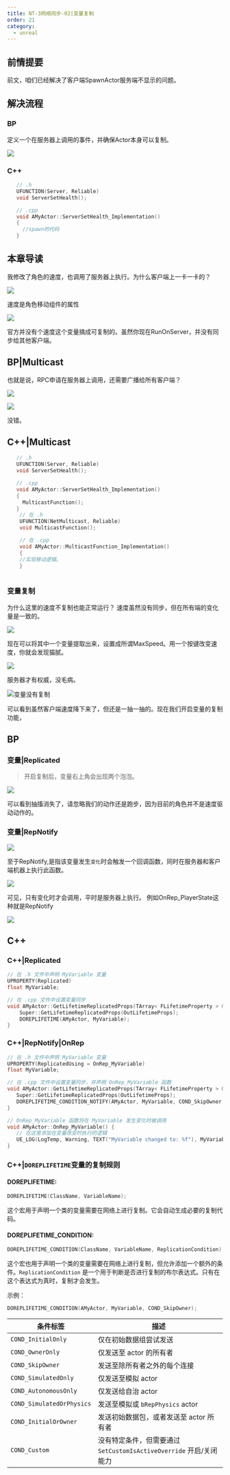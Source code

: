 ```yaml
---
title: NT-3网络同步-02|变量复制
order: 21
category:
  - unreal
---
```


## 前情提要

<chatmessage avatar="../../assets/emoji/bqb (1).png" :avatarWidth="40" alignLeft>
前文，咱们已经解决了客户端SpawnActor服务端不显示的问题。
</chatmessage>

## 解决流程
### BP

<chatmessage avatar="../../assets/emoji/bqb (2).png" :avatarWidth="40" alignLeft>
定义一个在服务器上调用的事件，并确保Actor本身可以复制。
</chatmessage>

![](..%2Fassets%2Freplicate011.png)

<gifwithbutton src="../../assets/unrealgif/hpup12.gif"/>

### C++

```cpp
   // .h
   UFUNCTION(Server, Reliable)
   void ServerSetHealth();

   // .cpp
   void AMyActor::ServerSetHealth_Implementation()
   {
     //spawn的代码
   }
```
## 本章导读

<chatmessage avatar=" ../../assets/emoji/bqb (6).png" :avatarWidth="40">
我修改了角色的速度，也调用了服务器上执行。为什么客户端上一卡一卡的？
</chatmessage>

![](..%2Fassets%2Freplicate012.png)

<gifwithbutton src="../../assets/unrealgif/hpup13.gif"/>

<chatmessage avatar="../../assets/emoji/bqb (2).png" :avatarWidth="40" alignLeft>
速度是角色移动组件的属性
</chatmessage>

![](..%2Fassets%2Freplicate013.png)

<chatmessage avatar="../../assets/emoji/bqb (2).png" :avatarWidth="40" alignLeft>
官方并没有个速度这个变量搞成可复制的。虽然你现在RunOnServer，并没有同步给其他客户端。
</chatmessage>

<gifwithbutton src="../../assets/unrealgif/hpup14.gif"/>

## BP|Multicast

<chatmessage avatar=" ../../assets/emoji/bqb (6).png" :avatarWidth="40">
也就是说，RPC申请在服务器上调用，还需要广播给所有客户端？
</chatmessage>

![](..%2Fassets%2Freplicate014.png)

![](..%2Fassets%2Freplicate023.jpg)

<chatmessage avatar="../../assets/emoji/bqb (2).png" :avatarWidth="40" alignLeft>
没错。
</chatmessage>

## C++|Multicast


```cpp
   // .h
   UFUNCTION(Server, Reliable)
   void ServerSetHealth();

   // .cpp
   void AMyActor::ServerSetHealth_Implementation()
   {
     MulticastFunction();
   }
    // 在 .h 
    UFUNCTION(NetMulticast, Reliable)
    void MulticastFunction();

    // 在 .cpp 
    void AMyActor::MulticastFunction_Implementation() 
    {
    //实现移动逻辑。
    }
   
```
### 变量复制

<chatmessage avatar=" ../../assets/emoji/bqb (6).png" :avatarWidth="40">
为什么这里的速度不复制也能正常运行？
</chatmessage>

<chatmessage avatar="../../assets/emoji/bqb (2).png" :avatarWidth="40" alignLeft>
速度虽然没有同步，但在所有端的变化量是一致的。
</chatmessage>

![](..%2Fassets%2Freplicate015.png)


<chatmessage avatar="../../assets/emoji/bqb (2).png" :avatarWidth="40" alignLeft>
现在可以将其中一个变量提取出来，设置成所谓MaxSpeed。用一个按键改变速度，你就会发现猫腻。
</chatmessage>

![](..%2Fassets%2Freplicate017.jpg)

<chatmessage avatar="../../assets/emoji/bqb (2).png" :avatarWidth="40" alignLeft>
服务器才有权威，没毛病。
</chatmessage>

![变量没有复制](..%2Fassets%2Freplicate019.png)

<gifwithbutton src="../../assets/unrealgif/hpup15.gif"/>

<chatmessage avatar="../../assets/emoji/bqb (2).png" :avatarWidth="40" alignLeft>
可以看到虽然客户端速度降下来了，但还是一抽一抽的。现在我们开启变量的复制功能，
</chatmessage>

## BP

### 变量|Replicated

>开启复制后，变量右上角会出现两个泡泡。

![](..%2Fassets%2Freplicate018.png)

<gifwithbutton src="../../assets/unrealgif/hpup16.gif"/>


<chatmessage avatar="../../assets/emoji/bqb (2).png" :avatarWidth="40" alignLeft>
可以看到抽搐消失了，请忽略我们的动作还是跑步，因为目前的角色并不是速度驱动动作的。
</chatmessage>

### 变量|RepNotify

![](..%2Fassets%2Freplicate022.jpg)

<chatmessage avatar="../../assets/emoji/bqb (2).png" :avatarWidth="40" alignLeft>

至于RepNotify,是指该变量发生`变化`时会触发一个回调函数，同时在服务器和客户端机器上执行此函数。

</chatmessage>

![](..%2Fassets%2Freplicate020.png)

<chatmessage avatar=" ../../assets/emoji/bqb (6).png" :avatarWidth="40">
可见，只有变化时才会调用，平时是服务器上执行。
</chatmessage>

<gifwithbutton src="../../assets/unrealgif/hpup17.gif"/>


<chatmessage avatar="../../assets/emoji/bqb (2).png" :avatarWidth="40" alignLeft>
例如OnRep_PlayerState这种就是RepNotify
</chatmessage>

![](..%2Fassets%2Freplicate021.png)

## C++

### C++|Replicated

```cpp
// 在 .h 文件中声明 MyVariable 变量
UPROPERTY(Replicated)
float MyVariable;

// 在 .cpp 文件中设置变量同步
void AMyActor::GetLifetimeReplicatedProps(TArray< FLifetimeProperty > & OutLifetimeProps) const {
    Super::GetLifetimeReplicatedProps(OutLifetimeProps);
    DOREPLIFETIME(AMyActor, MyVariable);
}
```
### C++|RepNotify|OnRep

 ```cpp
 // 在 .h 文件中声明 MyVariable 变量
UPROPERTY(ReplicatedUsing = OnRep_MyVariable)
float MyVariable;

// 在 .cpp 文件中设置变量同步，并声明 OnRep_MyVariable 函数
void AMyActor::GetLifetimeReplicatedProps(TArray< FLifetimeProperty > & OutLifetimeProps) const {
    Super::GetLifetimeReplicatedProps(OutLifetimeProps);
    DOREPLIFETIME_CONDITION_NOTIFY(AMyActor, MyVariable, COND_SkipOwner, REPNOTIFY_Always);
}

// OnRep_MyVariable 函数将在 MyVariable 发生变化时被调用
void AMyActor::OnRep_MyVariable() {
    // 在这里添加在变量改变时执行的逻辑
    UE_LOG(LogTemp, Warning, TEXT("MyVariable changed to: %f"), MyVariable);
}

```  
### C++|`DOREPLIFETIME`变量的复制规则

#### DOREPLIFETIME:

```cpp
DOREPLIFETIME(ClassName, VariableName);
```

这个宏用于声明一个类的变量需要在网络上进行复制。它会自动生成必要的复制代码。

#### DOREPLIFETIME_CONDITION:

```cpp
DOREPLIFETIME_CONDITION(ClassName, VariableName, ReplicationCondition);
```

这个宏也用于声明一个类的变量需要在网络上进行复制，但允许添加一个额外的条件。`ReplicationCondition` 是一个用于判断是否进行复制的布尔表达式。只有在这个表达式为真时，复制才会发生。

示例：

```cpp
DOREPLIFETIME_CONDITION(AMyActor, MyVariable, COND_SkipOwner);
```

| 条件标签                      | 描述                                               |
|---------------------------|--------------------------------------------------|
| `COND_InitialOnly`        | 仅在初始数据组尝试发送                                      |
| `COND_OwnerOnly`          | 仅发送至 actor 的所有者                                  |
| `COND_SkipOwner`          | 发送至除所有者之外的每个连接                                   |
| `COND_SimulatedOnly`      | 仅发送至模拟 actor                                     |
| `COND_AutonomousOnly`     | 仅发送给自治 actor                                     |
| `COND_SimulatedOrPhysics` | 发送至模拟或 `bRepPhysics` actor                       |
| `COND_InitialOrOwner`     | 发送初始数据包，或者发送至 actor 所有者                          |
| `COND_Custom`             | 没有特定条件，但需要通过 `SetCustomIsActiveOverride` 开启/关闭能力 |


